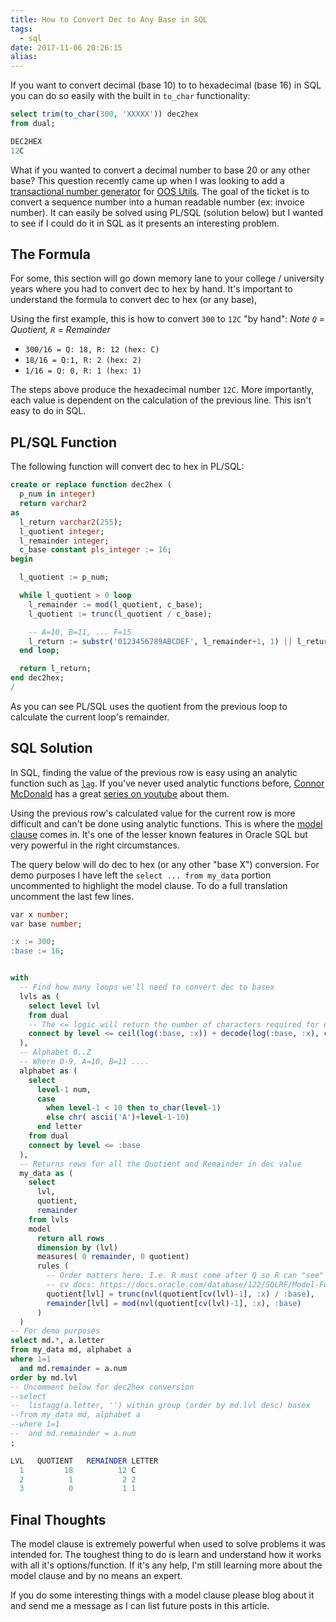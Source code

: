 ```yaml
---
title: How to Convert Dec to Any Base in SQL
tags:
  - sql
date: 2017-11-06 20:26:15
alias:
---
```



If you want to convert decimal (base 10) to to hexadecimal (base 16) in SQL you can do so easily with the built in `to_char` functionality:

```sql
select trim(to_char(300, 'XXXXX')) dec2hex
from dual;

DEC2HEX
12C
```

What if you wanted to convert a decimal number to base 20 or any other base? This question recently came up when I was looking to add a [transactional number generator](https://github.com/OraOpenSource/oos-utils/issues/173) for [OOS Utils](https://github.com/OraOpenSource/oos-utils). The goal of the ticket is to convert a sequence number into a human readable number (ex: invoice number). It can easily be solved using PL/SQL (solution below) but I wanted to see if I could do it in SQL as it presents an interesting problem.

## The Formula

For some, this section will go down memory lane to your college / university years where you had to convert dec to hex by hand. It's important to understand the formula to convert dec to hex (or any base),

Using the first example, this is how to convert `300` to `12C` "by hand": _Note `Q` = Quotient, `R` = Remainder_

- `300/16 = Q: 18, R: 12 (hex: C)`
- `18/16 = Q:1, R: 2 (hex: 2)`
- `1/16 = Q: 0, R: 1 (hex: 1)`

The steps above produce the hexadecimal number `12C`. More importantly, each value is dependent on the calculation of the previous line. This isn't easy to do in SQL.

## PL/SQL Function

The following function will convert dec to hex in PL/SQL:

```sql
create or replace function dec2hex (
  p_num in integer)
  return varchar2
as
  l_return varchar2(255);
  l_quotient integer;
  l_remainder integer;
  c_base constant pls_integer := 16;
begin

  l_quotient := p_num;

  while l_quotient > 0 loop
    l_remainder := mod(l_quotient, c_base);
    l_quotient := trunc(l_quotient / c_base);

    -- A=10, B=11, ... F=15
    l_return := substr('0123456789ABCDEF', l_remainder+1, 1) || l_return;
  end loop;

  return l_return;
end dec2hex;
/
```

As you can see PL/SQL uses the quotient from the previous loop to calculate the current loop's remainder.

## SQL Solution

In SQL, finding the value of the previous row is easy using an analytic function such as [`lag`](https://docs.oracle.com/database/122/SQLRF/Analytic-Functions.htm#SQLRF06174). If you've never used analytic functions before, [Connor McDonald](https://twitter.com/connor_mc_d) has a great [series on youtube](https://www.youtube.com/watch?v=xvZ4SmKtazs) about them.

Using the previous row's calculated value for the current row is more difficult and can't be done using analytic functions. This is where the [model clause](https://docs.oracle.com/database/122/SQLRF/SELECT.htm#GUID-CFA006CA-6FF1-4972-821E-6996142A51C6__I2171160) comes in. It's one of the lesser known features in Oracle SQL but very powerful in the right circumstances.

The query below will do dec to hex (or any other "base X") conversion. For demo purposes I have left the `select ... from my_data` portion uncommented to highlight the model clause. To do a full translation uncomment the last few lines.

```sql
var x number;
var base number;

:x := 300;
:base := 16;


with
  -- Find how many loops we'll need to convert dec to basex
  lvls as (
    select level lvl
    from dual
    -- The <= logic will return the number of characters required for conversion
    connect by level <= ceil(log(:base, :x)) + decode(log(:base, :x), ceil(log(:base, :x)), 1,0)
  ),
  -- Alphabet 0..Z
  -- Where 0-9, A=10, B=11 ....
  alphabet as (
    select
      level-1 num,
      case
        when level-1 < 10 then to_char(level-1)
        else chr( ascii('A')+level-1-10)
      end letter
    from dual
    connect by level <= :base
  ),
  -- Returns rows for all the Quotient and Remainder in dec value
  my_data as (
    select
      lvl,
      quotient,
      remainder
    from lvls
    model
      return all rows
      dimension by (lvl)
      measures( 0 remainder, 0 quotient)
      rules (
        -- Order matters here. I.e. R must come after Q so R can "see" Q
        -- cv docs: https://docs.oracle.com/database/122/SQLRF/Model-Functions.htm#SQLRF51210
        quotient[lvl] = trunc(nvl(quotient[cv(lvl)-1], :x) / :base),
        remainder[lvl] = mod(nvl(quotient[cv(lvl)-1], :x), :base)
      )
  )
-- For demo purposes
select md.*, a.letter
from my_data md, alphabet a
where 1=1
  and md.remainder = a.num
order by md.lvl
-- Uncomment below for dec2hex conversion
--select
--  listagg(a.letter, '') within group (order by md.lvl desc) basex
--from my_data md, alphabet a
--where 1=1
--  and md.remainder = a.num
;

LVL   QUOTIENT   REMAINDER LETTER
  1         18          12 C
  2          1           2 2
  3          0           1 1
```



## Final Thoughts

The model clause is extremely powerful when used to solve problems it was intended for. The toughest thing to do is learn and understand how it works with all it's options/function. If it's any help, I'm still learning more about the model clause and by no means an expert.

If you do some interesting things with a model clause please blog about it and send me a message as I can list future posts in this article.
